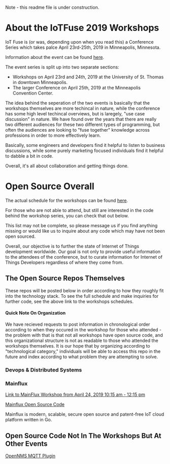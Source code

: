 Note - this readme file is under construction.

# About the IoTFuse 2019 Workshops

IoT Fuse is (or was, depending upon when you read this) a Conference Series which takes palce April 23rd-25th, 2019 in Minneapolis, Minnesota.

Information about the event can be found [here](https://www.iotfuse.com/).

The event series is split up into two separate sections:

  - Workshops on April 23rd and 24th, 2019 at the University of St. Thomas in downtown Minneapolis.
  - The larger Conference on April 25th, 2019 at the Minneapolis Convention Center.
  
The idea behind the seperation of the two events is basically that the workshops themselves are more techincal in nature, while the conference has some high level techincal overviews, but is laregely, "use case discussion" in nature.  We have found over the years that there are really two different audiences for these two different types of programming, but often the audiences are looking to "fuse together" knowledge across professions in order to more effectively learn.

Basically, some engineers and developers find it helpful to listen to business discussions, while some purely marketing focused individuals find it helpful to dabble a bit in code.

Overall, it's all about collaboration and getting things done.

# Open Source Overall

The actual schedule for the workshops can be found [here](https://iotfuseworkshops2019.sched.com/).

For those who are not able to attend, but still are interested in the code behind the workshop series, you can check that out below.

This list may not be complete, so please message us if you find anything missing or would like us to inquire about any code which may have not been open sourced.

Overall, our objective is to further the state of Internet of Things development worldwide.  Our goal is not only to provide useful information to the attendees of the conference, but to curate information for Internet of Things Developers regardless of where they come from.

## The Open Source Repos Themselves

These repos will be posted below in order according to how they roughly fit into the technology stack.  To see the full schedule and make inquiries for further code, see the above link to the workshops schedules.

#### Quick Note On Organization

We have recieved requests to post information in chronological order according to when they occured in the workshop for those who attended - the problem with that is that not all workshops have open source code, and this organizational structure is not as readable to those who attended the workshops themselves.  It is our hope that by organizing according to "technological category," individuals will be able to access this repo in the future and index according to what problem they are attempting to solve.

### Devops & Distributed Systems

### Mainflux

[Link to MainFlux Workshop from April 24, 2019 10:15 am - 12:15 pm](https://iotfuse.com/sessions/mainflux-workshop/)

[Mainflux Open Source Code](https://github.com/mainflux/mainflux)

Mainflux is modern, scalable, secure open source and patent-free IoT cloud platform written in Go.

## Open Source Code Not In The Workshops But At Other Events

[OpenNMS MQTT Plugin](https://github.com/gallenc/opennms-mqtt-plugin)
